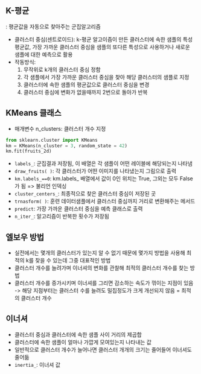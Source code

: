 ## K-평균
: 평균값을 자동으로 찾아주는 군집알고리즘 
- 클러스터 중심(센트로이드): k-평균 알고이즘이 만든 클러스터에 속한 샘플의 특성 평균값, 가장 가까운 클러스터 중심을 샘플의 또다른 특성으로 사용하거나 새로운 샘플에 대한 예측으로 활용
- 작동방식:
  1. 무작위로 k개의 클러스터 중심 정함
  2. 각 샘플에서 가장 가까운 클러스터 중심을 찾아 해당 클러스터의 샘플로 지정
  3. 클러스터에 속한 샘플의 평균값으로 클러스터 중심을 변경
  4. 클러스터 중심에 변화가 없을때까지 2번으로 돌아가 반복

## KMeans 클래스
- 매개변수 n_clusters: 클러스터 개수 지정
```python
from sklearn.cluster import KMeans
km = KMeans(n_cluster = 3, random_state = 42)
km.fit(fruits_2d)
```
- `labels_`: 군집결과 저장됨, 이 배열은 각 샘플이 어떤 레이블에 해당되는지 나타냄
- `draw_fruits( )`: 각 클러스터가 어떤 이미지를 나타냈는지 그림으로 출력
- `km.labels_==0`: km.labels_ 배열에서 값이 0인 위치는 True, 그외는 모두 False가 됨 => 불리언 인덱싱
- `cluster_centers_`: 최종적으로 찾은 클러스터 중심이 저장된 곳
- `trnasform( )`: 훈련 데이터샘플에서 클러스터 중심까지 거리로 변환해주는 메서드
- `predict`: 가장 가까운 클러스터 중심을 예측 클래스로 출력
- `n_iter_`: 알고리즘이 반복한 횟수가 저장됨

## 엘보우 방법
- 실전에서는 몇개의 클러스터가 있는지 알 수 없기 때문에 몇가지 방법을 사용해 최적의 k를 찾을 수 있는데 그중 대표적인 방법
- 클러스터 개수를 늘려가며 이너셔의 변화를 관찰해 최적의 클러스터 개수를 찾는 방법
- 클러스터 개수를 증가시키며 이너셔를 그리면 감소하는 속도가 꺾이는 지점이 있음 -> 해당 지점부터는 클러스터 수를 늘려도 밀집정도가 크게 개선되지 않음 = 최적의 클러스터 개수

## 이너셔
- 클러스터 중심과 클러스터에 속한 샘플 사이 거리의 제곱합
- 클러스터에 속한 샘플이 얼마나 가깝게 모여있는지 나타내는 값
- 일반적으로 클러스터 개수가 늘어나면 클러스터 개개의 크기는 줄어들어 이너셔도 줄어듦
- `inertia_`: 이너셔 값

